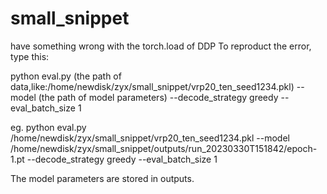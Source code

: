 # small_snippet
have something wrong with the torch.load of DDP
To reproduct the error, type this:

python eval.py (the path of data,like:/home/newdisk/zyx/small_snippet/vrp20_ten_seed1234.pkl) --model (the path of model parameters) --decode_strategy greedy --eval_batch_size 1

eg.
python eval.py /home/newdisk/zyx/small_snippet/vrp20_ten_seed1234.pkl --model /home/newdisk/zyx/small_snippet/outputs/run_20230330T151842/epoch-1.pt --decode_strategy greedy --eval_batch_size 1

The model parameters are stored in outputs.
